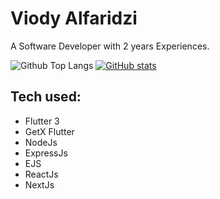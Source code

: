 # Viody Alfaridzi
A Software Developer with 2 years Experiences.

![Github Top Langs](https://github-readme-stats.vercel.app/api/top-langs/?username=viody75&layout=compact)
[![GitHub stats](https://github-readme-stats.vercel.app/api?username=viody75)](https://github.com/viody75/github-readme-stats)

## Tech used:
- Flutter 3
- GetX Flutter
- NodeJs
- ExpressJs
- EJS
- ReactJs
- NextJs


